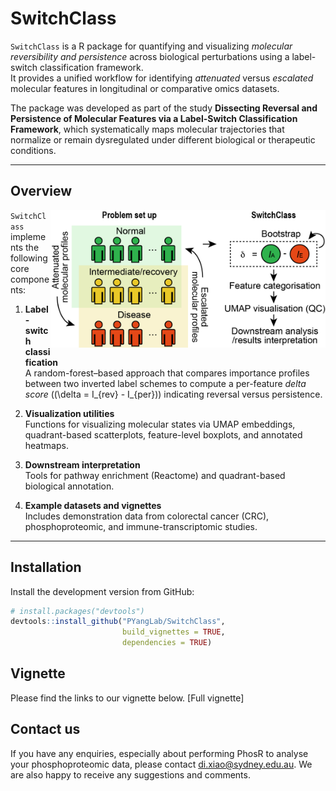 
# SwitchClass

`SwitchClass` is a R package for quantifying and visualizing *molecular reversibility and persistence* across biological perturbations using a label-switch classification framework.  
It provides a unified workflow for identifying *attenuated* versus *escalated* molecular features in longitudinal or comparative omics datasets.

The package was developed as part of the study **Dissecting Reversal and Persistence of Molecular Features via a Label-Switch Classification Framework**, which systematically maps molecular trajectories that normalize or remain dysregulated under different biological or therapeutic conditions.

---

## Overview

<img src="inst/framework.png" align="right" width="440" height="220" />

`SwitchClass` implements the following core components:

1. **Label-switch classification**  
   A random-forest–based approach that compares importance profiles between two inverted label schemes to compute a per-feature *delta score* (\(\delta = I_{rev} - I_{per}\)) indicating reversal versus persistence.

2. **Visualization utilities**  
   Functions for visualizing molecular states via UMAP embeddings, quadrant-based scatterplots, feature-level boxplots, and annotated heatmaps.

3. **Downstream interpretation**  
   Tools for pathway enrichment (Reactome) and quadrant-based biological annotation.

4. **Example datasets and vignettes**  
   Includes demonstration data from colorectal cancer (CRC), phosphoproteomic, and immune-transcriptomic studies.

---

## Installation

Install the development version from GitHub:

```r
# install.packages("devtools")
devtools::install_github("PYangLab/SwitchClass",
                         build_vignettes = TRUE,
                         dependencies = TRUE)

```

## Vignette 

Please find the links to our vignette below. 
[Full vignette]

## Contact us

If you have any enquiries, especially about performing PhosR to analyse your phosphoproteomic data, please contact di.xiao@sydney.edu.au. We are also happy to receive any suggestions and comments.

